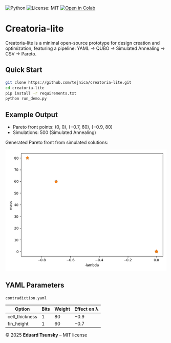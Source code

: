 ![Python](https://img.shields.io/badge/python-3.10%2B-blue)
![License: MIT](https://img.shields.io/badge/license-MIT-green)
[![Open in Colab](https://colab.research.google.com/assets/colab-badge.svg)](https://colab.research.google.com/github/tejnica/creatoria-lite/blob/main/run_demo.py)

# Creatoria-lite

Creatoria-lite is a minimal open-source prototype for design creation and optimization,
featuring a pipeline: YAML → QUBO → Simulated Annealing → CSV → Pareto.

## Quick Start

```bash
git clone https://github.com/tejnica/creatoria-lite.git
cd creatoria-lite
pip install -r requirements.txt
python run_demo.py
```

## Example Output

- Pareto front points: (0, 0), (−0.7, 60), (−0.9, 80)
- Simulations: 500 (Simulated Annealing)

Generated Pareto front from simulated solutions:

![Pareto Chart](pareto.png)

## YAML Parameters

`contradiction.yaml`

| Option         | Bits | Weight | Effect on λ |
|----------------|------|--------|-------------|
| cell_thickness | 1    | 80     | −0.9        |
| fin_height     | 1    | 60     | −0.7        |

© 2025 **Eduard Tsunsky**  – MIT license
